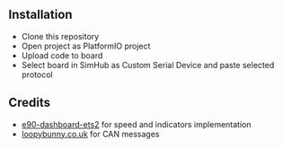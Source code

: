 ## Installation
- Clone this repository
- Open project as PlatformIO project
- Upload code to board
- Select board in SimHub as Custom Serial Device and paste selected protocol

## Credits
- [e90-dashboard-ets2](https://github.com/Marcin648/e90-dashboard-ets2) for speed and indicators implementation
- [loopybunny.co.uk](https://www.loopybunny.co.uk/CarPC/k_can.html) for CAN messages